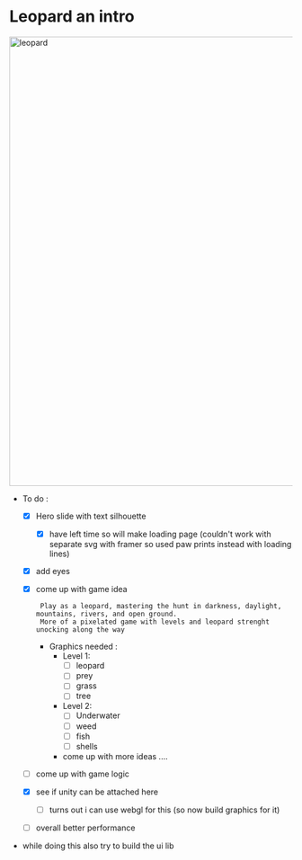 # Leopard an intro 


<img src="poster.png" alt="leopard" width="800">



- To do :
  - [x] Hero slide with text silhouette
     - [x] have left time so will make loading page (couldn't work with separate svg with framer so used paw prints instead with loading lines)
  - [x] add eyes
  - [x] come up with game idea
        
         Play as a leopard, mastering the hunt in darkness, daylight, mountains, rivers, and open ground.
         More of a pixelated game with levels and leopard strenght unocking along the way
      - Graphics needed :
        - Level 1:
          - [ ] leopard
          - [ ] prey
          - [ ] grass
          - [ ] tree
        - Level 2:
          - [ ] Underwater
          - [ ] weed
          - [ ] fish
          - [ ] shells
        - come up with more ideas ....
                
  - [ ] come up with game logic
  - [x] see if unity can be attached here
    - [ ] turns out i can use webgl for this (so now build graphics for it)
  - [ ] overall better performance 
- while doing this also try to build the ui lib
